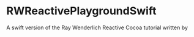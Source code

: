 # RWReactivePlaygroundSwift
A swift version of the Ray Wenderlich Reactive Cocoa tutorial written by
